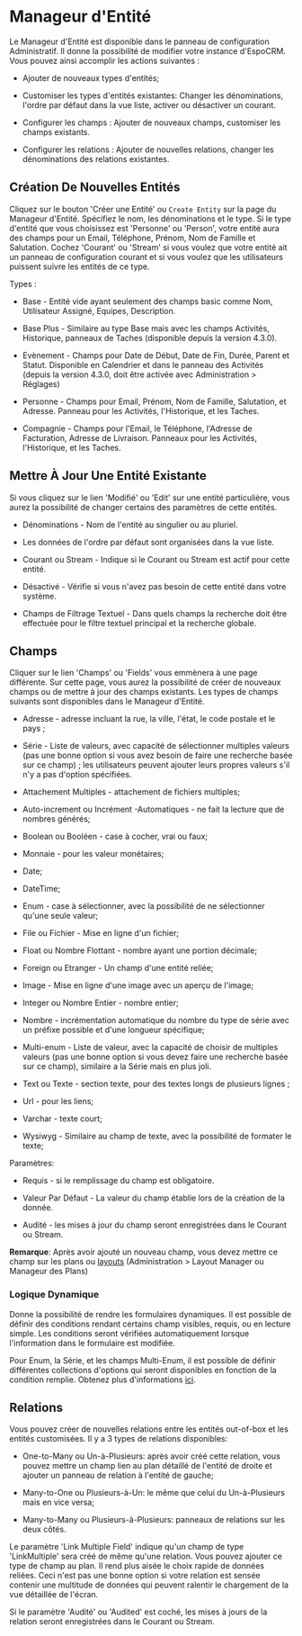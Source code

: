 # Manageur d'Entité

Le Manageur d'Entité est disponible dans le panneau de configuration Administratif. Il donne la possibilité de modifier votre instance d'EspoCRM. Vous pouvez ainsi accomplir les actions suivantes :

* Ajouter de nouveaux types d'entités;

* Customiser les types d'entités existantes: Changer les dénominations, l'ordre par défaut dans la vue liste, activer ou désactiver un courant.

* Configurer les champs : Ajouter de nouveaux champs, customiser les champs existants.

* Configurer les relations : Ajouter de nouvelles relations, changer les dénominations des relations existantes.

 
## Création De Nouvelles Entités

Cliquez sur le bouton 'Créer une Entité' ou `Create Entity` sur la page du Manageur d'Entité. Spécifiez le nom, les dénominations et le type. Si le type d'entité que vous choisissez est 'Personne' ou 'Person', votre entité aura des champs pour un Email, Téléphone, Prénom, Nom de Famille et Salutation. Cochez 'Courant' ou 'Stream' si vous voulez que votre entité ait un panneau de configuration courant et si vous voulez que les utilisateurs puissent suivre les entités de ce type.

 
Types :

* Base - Entité vide ayant seulement des champs basic comme Nom, Utilisateur Assigné, Equipes, Description.

* Base Plus - Similaire au type Base mais avec les champs Activités, Historique, panneaux de Taches (disponible depuis la version 4.3.0).

* Evènement - Champs pour Date de Début, Date de Fin, Durée, Parent et Statut. Disponible en Calendrier et dans le panneau des Activités (depuis la version 4.3.0, doit être activée avec Administration > Réglages) 

* Personne - Champs pour Email, Prénom, Nom de Famille, Salutation, et Adresse. Panneau pour les Activités, l'Historique, et les Taches.

* Compagnie - Champs pour l'Email, le Téléphone, l'Adresse de Facturation, Adresse de Livraison. Panneaux pour les Activités, l'Historique, et les Taches.

 
## Mettre À Jour Une Entité Existante

Si vous cliquez sur le lien 'Modifié' ou 'Edit' sur une entité particulière, vous aurez la possibilité de changer certains des paramètres de cette entités.

* Dénominations - Nom de l'entité au singulier ou au pluriel.

* Les données de l'ordre par défaut sont organisées dans la vue liste.

* Courant ou Stream - Indique si le Courant ou Stream est actif pour cette entité.

* Désactivé - Vérifie si vous n'avez pas besoin de cette entité dans votre système.

* Champs de Filtrage Textuel - Dans quels champs la recherche doit être effectuée pour le filtre textuel principal et la recherche globale.
 

## Champs 

Cliquer sur le lien 'Champs' ou 'Fields' vous emmènera à une page différente. Sur cette page, vous aurez la possibilité de créer de nouveaux champs ou de mettre à jour des champs existants. Les types de champs suivants sont disponibles dans le Manageur d'Entité.

* Adresse - adresse incluant la rue, la ville, l'état, le code postale et le pays ;

* Série - Liste de valeurs, avec capacité de sélectionner multiples valeurs (pas une bonne option si vous avez besoin de faire une recherche basée sur ce champ) ; les utilisateurs peuvent ajouter leurs propres valeurs s'il n'y a pas d'option spécifiées.

* Attachement Multiples - attachement de fichiers multiples;

* Auto-increment ou Incrément -Automatiques - ne fait la lecture que de nombres générés;

* Boolean ou Booléen - case à cocher, vrai ou faux;

* Monnaie - pour les valeur monétaires;

* Date; 

* DateTime;

* Enum - case à sélectionner, avec la possibilité de ne sélectionner qu'une seule valeur;

* File ou Fichier - Mise en ligne d'un fichier;

* Float ou Nombre Flottant - nombre ayant une portion décimale; 

* Foreign ou Etranger - Un champ d'une entité reliée;

* Image - Mise en ligne d'une image avec un aperçu de l'image;

* Integer ou Nombre Entier - nombre entier;

* Nombre - incrémentation automatique du nombre du type de série avec un préfixe possible et d'une longueur spécifique;

* Multi-enum - Liste de valeur, avec la capacité de choisir de multiples valeurs (pas une bonne option si vous devez faire une recherche basée sur ce champ), similaire a la Série mais en plus joli. 

* Text ou Texte - section texte, pour des textes longs de plusieurs lignes ;

* Url - pour les liens;

* Varchar - texte court;

* Wysiwyg - Similaire au champ de texte, avec la possibilité de formater le texte;


Paramètres:

* Requis - si le remplissage du champ est obligatoire.

* Valeur Par Défaut - La valeur du champ établie lors de la création de la donnée.

* Audité - les mises à jour du champ seront enregistrées dans le Courant ou Stream.

**Remarque**: Après avoir ajouté un nouveau champ, vous devez mettre ce champ sur les plans ou [layouts](layout-manager.md) (Administration > Layout Manager ou Manageur des Plans)


### Logique Dynamique

Donne la possibilité de rendre les formulaires dynamiques. Il est possible de définir des conditions rendant certains champ visibles, requis, ou en lecture simple. Les conditions seront vérifiées automatiquement lorsque l'information dans le formulaire est modifiée.

Pour Enum, la Série, et les champs Multi-Enum, il est possible de définir différentes collections d'options qui seront disponibles en fonction de la condition remplie. Obtenez plus d'informations [ici](dynamic-logic.md). 


## Relations

Vous pouvez créer de nouvelles relations entre les entités out-of-box et les entités customisées. Il y a 3 types de relations disponibles:

* One-to-Many ou Un-à-Plusieurs: après avoir créé cette relation, vous pouvez mettre un champ lien au plan détaillé de l'entité de droite et ajouter un panneau de relation à l'entité de gauche;

* Many-to-One ou Plusieurs-à-Un: le même que celui du Un-à-Plusieurs mais en vice versa;

* Many-to-Many ou Plusieurs-à-Plusieurs: panneaux de relations sur les deux côtés.

Le paramètre 'Link Multiple Field' indique qu'un champ de type 'LinkMultiple' sera créé de même qu'une relation. Vous pouvez ajouter ce type de champ au plan. Il rend plus aisée le choix rapide de données reliées. Ceci n'est pas une bonne option si votre relation est sensée contenir une multitude de données qui peuvent ralentir le chargement de la vue détaillée de l'écran.

Si le paramètre 'Audité' ou 'Audited' est coché, les mises à jours de la relation seront enregistrées dans le Courant ou Stream.
